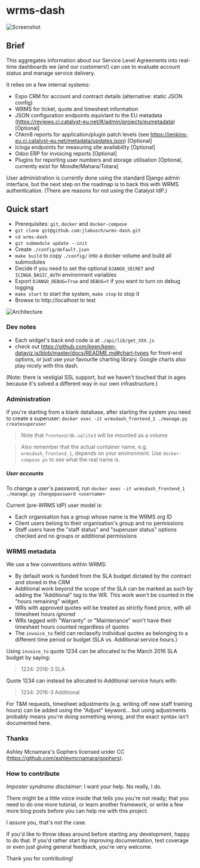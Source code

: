 # wrms-dash

![Screenshot](https://github.com/jlabusch/wrms-dash/raw/ecs/example.png)

## Brief

This aggregates information about our Service Level Agreements into real-time dashboards we (and our customers!) can use to evaluate account status and manage service delivery.

It relies on a few internal systems:

  - Espo CRM for account and contract details (alternative: static JSON config)
  - WRMS for ticket, quote and timesheet information
  - JSON configuration endpoints equivlant to the EU metadata (https://reviews.ci.catalyst-eu.net/#/admin/projects/eumetadata) [Optional]
  - Chkm8 reports for application/plugin patch levels (see https://jenkins-eu.ci.catalyst-eu.net/metadata/updates.json) [Optional]
  - Icinga endpoints for measuring site availability [Optional]
  - Odoo ERP for invoicing reports [Optional]
  - Plugins for reporting user numbers and storage utilisation [Optional, currently exist for Moodle/Mahara/Totara]

User administration is currently done using the standard Django admin interface, but the next step on the roadmap is to back this with WRMS authentication. (There are reasons for not using the Catalyst IdP.)

## Quick start

 - Prerequisites: `git`, `docker` and `docker-compose`
 - `git clone git@github.com:jlabusch/wrms-dash.git`
 - `cd wrms-dash`
 - `git submodule update --init`
 - Create `./config/default.json`
 - `make build` to copy `./config/` into a docker volume and build all submodules
 - Decide if you need to set the optional `DJANGO_SECRET` and `ICINGA_BASIC_AUTH` environment variables
 - Export `DJANGO_DEBUG=True` and `DEBUG=Y` if you want to turn on debug logging
 - `make start` to start the system, `make stop` to stop it
 - Browse to http://localhost to test

![Architecture](https://github.com/jlabusch/wrms-dash/raw/ecs/overview.png)

### Dev notes

 - Each widget's back end code is at `./api/lib/get_XXX.js`
 - check out https://github.com/keen/keen-dataviz.js/blob/master/docs/README.md#chart-types for front-end options, or just use your favourite charting library. Google charts also play nicely with this dash.

(Note: there is vestigial SSL support, but we haven't touched that in ages because it's solved a different way in our own infrastructure.)

### Administration

If you're starting from a blank database, after starting the system you need to create a superuser: `docker exec -it wrmsdash_frontend_1 ./manage.py createsuperuser`

> Note that `frontend/db.sqlite3` will be mounted as a volume

> Also remember that the actual container name, e.g. `wrmsdash_frontend_1`, depends on your environment. Use `docker-compose ps` to see what the real name is.

##### User accounts

To change a user's password, run `docker exec -it wrmsdash_frontend_1 ./manage.py changepassword <username>`

Current (pre-WRMS IdP) user model is:

- Each organisation has a group whose name is the WRMS org ID
- Client users belong to their organisation's group and no permissions
- Staff users have the "staff status" and "superuser status" options checked and no groups or additional permissions

### WRMS metadata

We use a few conventions within WRMS:

 - By default work is funded from the SLA budget dictated by the contract and stored in the CRM
 - Additional work beyond the scope of the SLA can be marked as such by adding the "Additional" tag to the WR. This work won't be counted in the "hours remaining" widget.
 - WRs with approved quotes will be treated as strictly fixed price, with all timesheet hours ignored
 - WRs tagged with "Warranty" or "Maintenance" won't have their timesheet hours counted regardless of quotes
 - The `invoice_to` field can reclassify individual quotes as belonging to a different time period or budget (SLA vs. Additional service hours.)

Using `invoice_to` quote 1234 can be allocated to the March 2016 SLA budget by saying:

> 1234: 2016-3 SLA

Quote 1234 can instead be allocated to Additional service hours with:

> 1234: 2016-3 Additional

For T&M requests, timesheet adjustments (e.g. writing off new staff training hours) can be added using the "Adjust" keyword... but using adjustments probably means you're doing something wrong, and the exact syntax isn't documented here.

### Thanks

Ashley Mcnamara's Gophers licensed under CC (https://github.com/ashleymcnamara/gophers).

### How to contribute

*Imposter syndrome disclaimer*: I want your help. No really, I do.

There might be a little voice inside that tells you you're not ready; that you need to do one more tutorial, or learn another framework, or write a few more blog posts before you can help me with this project.

I assure you, that's not the case.

If you'd like to throw ideas around before starting any development, happy to do that. If you'd rather start by improving documentation, test coverage or even just giving general feedback, you're very welcome.

Thank you for contributing!
